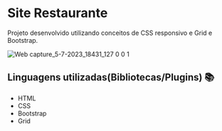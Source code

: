 # Site Restaurante
 Projeto desenvolvido utilizando conceitos de CSS responsivo e Grid e Bootstrap.




![Web capture_5-7-2023_18431_127 0 0 1](https://github.com/Ewerton1910/Restaurante-Bootstrap/assets/80080887/a61434cf-242c-4082-a2bb-f1cbeebebc07)



## Linguagens utilizadas(Bibliotecas/Plugins) :books:

- HTML 
- CSS 
- Bootstrap
- Grid
